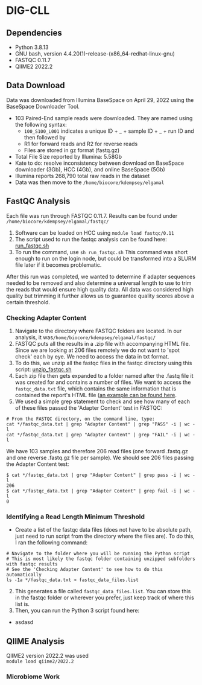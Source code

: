 # DIG-CLL 

## Dependencies
- Python 3.8.13 
- GNU bash, version 4.4.20(1)-release-(x86_64-redhat-linux-gnu)
- FASTQC 0.11.7
- QIIME2 2022.2

## Data Download
Data was downloaded from Illumina BaseSpace on April 29, 2022 using the BaseSpace Downloader Tool. 
- 103 Paired-End sample reads were downloaded. They are named using the following syntax:
  - `100_S100_L001` indicates a unique ID + _ + sample ID + _ + run ID and then followed by 
  -  R1 for forward reads and R2 for reverse reads
  -  Files are stored in gz format (fastq.gz) 
- Total File Size reported by Illumina: 5.58Gb
-   Kate to do: resolve inconsistency between download on BaseSpace downloader (3Gb), HCC (4Gb), and online BaseSpace (5Gb)
- Illumina reports 268,790 total raw reads in the dataset
- Data was then move to the `/home/biocore/kdempsey/elgamal`

## FastQC Analysis
Each file was run through FASTQC 0.11.7. Results can be found under `/home/biocore/kdempsey/elgamal/fastqc/` 
1. Software can be loaded on HCC using `module load fastqc/0.11`
2. The script used to run the fastqc analysis can be found here: [run_fastqc.sh](https://github.com/christopherdangelo/DIG-CLL/blob/main/FASTQC_Analysis/run_fastqc.sh)
3. To run the command, use `sh run_fastqc.sh`
This command was short enough to run on the login node, but could be transformed into a SLURM file later if it becomes problematic.

After this run was completed, we wanted to determine if adapter sequences needed to be removed and also determine a universal length to use to trim the reads that would ensure high quality data. All data was considered high quality but trimming it further allows us to guarantee quality scores above a certain threshold.

### Checking Adapter Content
1. Navigate to the directory where FASTQC folders are located. In our analysis, it was`/home/biocore/kdempsey/elgamal/fastqc/` 
2. FASTQC puts all the results in a .zip file with accompanying HTML file. Since we are looking at 206 files remotely we do not want to 'spot check' each by eye. We need to access the data in txt format. 
3. To do this, we unzip all the fastqc files in the fastqc directory using this script: [unzip_fastqc.sh](https://github.com/christopherdangelo/DIG-CLL/blob/main/FASTQC_Analysis/unzip_fastqc.sh)
4. Each zip file then gets expanded to a folder named after the .fastq file it was created for and contains a number of files. We want to access the `fastqc_data.txt` file, which contains the same information that is contained the report's HTML file ([an example can be found here](https://www.bioinformatics.babraham.ac.uk/projects/fastqc/good_sequence_short_fastqc.html#M10).
5. We used a simple grep statement to check and see how many of each of these files passed the 'Adapter Content' test in FASTQC:
```
# From the FASTQC directory, on the command line, type:
cat */fastqc_data.txt | grep "Adapter Content" | grep "PASS" -i | wc -l
cat */fastqc_data.txt | grep "Adapter Content" | grep "FAIL" -i | wc -l
```
We have 103 samples and therefore 206 read files (one forward .fastq.gz and one reverse .fastq.gz file per sample). We should see 206 files passing the Adapter Content test:
```
$ cat */fastqc_data.txt | grep "Adapter Content" | grep pass -i | wc -l  
206  
$ cat */fastqc_data.txt | grep "Adapter Content" | grep fail -i | wc -l  
0
```

### Identifying a Read Length Minimum Threshold
- Create a list of the fastqc data files (does not have to be absolute path, just need to run script from the directory where the files are). To do this, I ran the following command:
```
# Navigate to the folder where you will be running the Python script
# This is most likely the fastqc folder containing unzipped subfolders with fastqc results
# See the 'Checking Adapter Content' to see how to do this automatically
ls -1a */fastqc_data.txt > fastqc_data_files.list
```
2. This generates a file called `fastqc_data_files.list`. You can store this in the fastqc folder or wherever you prefer, just keep track of where this list is.
3. Then, you can run the Python 3 script found here:
- asdasd

## QIIME Analysis
QIIME2 version 2022.2 was used   
`module load qiime2/2022.2`

### Microbiome Work


